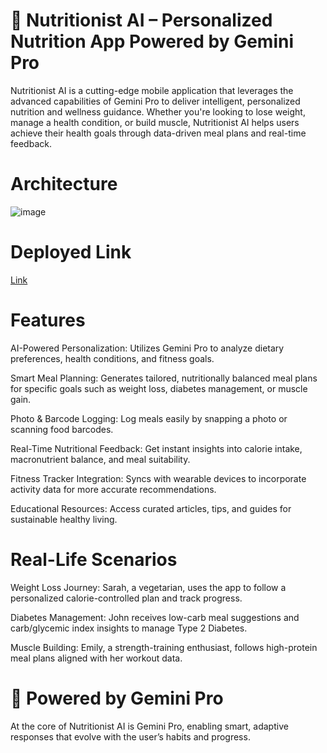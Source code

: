# 🍎 Nutritionist AI – Personalized Nutrition App Powered by Gemini Pro
Nutritionist AI is a cutting-edge mobile application that leverages the advanced capabilities of Gemini Pro to deliver intelligent, personalized nutrition and wellness guidance. Whether you're looking to lose weight, manage a health condition, or build muscle, Nutritionist AI helps users achieve their health goals through data-driven meal plans and real-time feedback.

# Architecture 
![image](https://github.com/user-attachments/assets/dbb440bd-da9c-4f6f-afce-6b4ac92c0f97)

# Deployed Link
[Link](https://ai-nutritionist-dkqa.onrender.com/)

# Features
AI-Powered Personalization: Utilizes Gemini Pro to analyze dietary preferences, health conditions, and fitness goals.

Smart Meal Planning: Generates tailored, nutritionally balanced meal plans for specific goals such as weight loss, diabetes management, or muscle gain.

Photo & Barcode Logging: Log meals easily by snapping a photo or scanning food barcodes.

Real-Time Nutritional Feedback: Get instant insights into calorie intake, macronutrient balance, and meal suitability.

Fitness Tracker Integration: Syncs with wearable devices to incorporate activity data for more accurate recommendations.

Educational Resources: Access curated articles, tips, and guides for sustainable healthy living.

# Real-Life Scenarios
Weight Loss Journey: Sarah, a vegetarian, uses the app to follow a personalized calorie-controlled plan and track progress.

Diabetes Management: John receives low-carb meal suggestions and carb/glycemic index insights to manage Type 2 Diabetes.

Muscle Building: Emily, a strength-training enthusiast, follows high-protein meal plans aligned with her workout data.

# 🧠 Powered by Gemini Pro
At the core of Nutritionist AI is Gemini Pro, enabling smart, adaptive responses that evolve with the user’s habits and progress.
